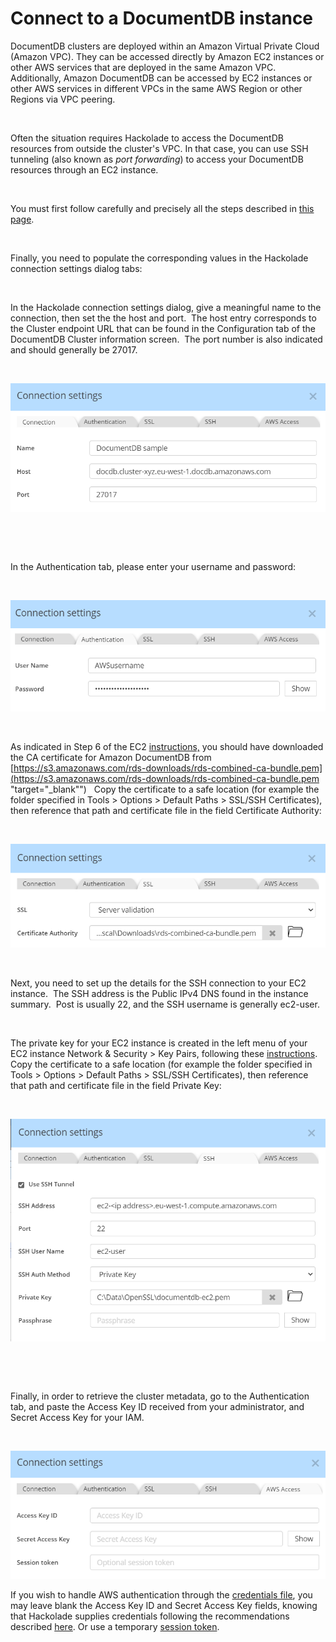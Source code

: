 # Connect to a DocumentDB instance

DocumentDB clusters are deployed within an Amazon Virtual Private Cloud (Amazon VPC). They can be accessed directly by Amazon EC2 instances or other AWS services that are deployed in the same Amazon VPC. Additionally, Amazon DocumentDB can be accessed by EC2 instances or other AWS services in different VPCs in the same AWS Region or other Regions via VPC peering.

&nbsp;

Often the situation requires Hackolade to access the DocumentDB resources from outside the cluster's VPC. In that case, you can use SSH tunneling (also known as *port forwarding*) to access your DocumentDB resources through an EC2 instance.

&nbsp;

You must first follow carefully and precisely all the steps described in [this page](<https://docs.aws.amazon.com/documentdb/latest/developerguide/connect-ec2.html> "target=\"\_blank\"").

&nbsp;

Finally, you need to populate the corresponding values in the Hackolade connection settings dialog tabs:

&nbsp;

In the Hackolade connection settings dialog, give a meaningful name to the connection, then set the the host and port.&nbsp; The host entry corresponds to the Cluster endpoint URL that can be found in the Configuration tab of the DocumentDB Cluster information screen.&nbsp; The port number is also indicated and should generally be 27017.

&nbsp;

![DocumentDB connection tab](<lib/DocumentDB%20connection%20tab.png>)

&nbsp;

&nbsp;

In the Authentication tab, please enter your username and password:

&nbsp;

![DocumentDB authentication tab](<lib/DocumentDB%20authentication%20tab.png>)

&nbsp;

As indicated in Step 6 of the EC2 [instructions,](<https://docs.aws.amazon.com/documentdb/latest/developerguide/connect-ec2.html#connect-ec2.tls> "target=\"\_blank\"") you should have downloaded the CA certificate for Amazon DocumentDB from [https://s3.amazonaws.com/rds-downloads/rds-combined-ca-bundle.pem](<https://s3.amazonaws.com/rds-downloads/rds-combined-ca-bundle.pem> "target=\"\_blank\"") &nbsp; Copy the certificate to a safe location (for example the folder specified in Tools \> Options \> Default Paths \> SSL/SSH Certificates), then reference that path and certificate file in the field Certificate Authority:

&nbsp;

![DocumentDB SSL tab](<lib/DocumentDB%20SSL%20tab.png>)

&nbsp;

Next, you need to set up the details for the SSH connection to your EC2 instance.&nbsp; The SSH address is the Public IPv4 DNS found in the instance summary.&nbsp; Post is usually 22, and the SSH username is generally ec2-user. &nbsp;

&nbsp;

The private key for your EC2 instance is created in the left menu of your EC2 instance Network \& Security \> Key Pairs, following these [instructions](<https://docs.aws.amazon.com/AWSEC2/latest/UserGuide/ec2-key-pairs.html#having-ec2-create-your-key-pair> "target=\"\_blank\"").&nbsp; Copy the certificate to a safe location (for example the folder specified in Tools \> Options \> Default Paths \> SSL/SSH Certificates), then reference that path and certificate file in the field Private Key:

&nbsp;

![DocumentDB SSH tab](<lib/DocumentDB%20SSH%20tab.png>)

&nbsp;

&nbsp;

Finally, in order to retrieve the cluster metadata, go to the Authentication tab, and paste the Access Key ID received from your administrator, and Secret Access Key for your IAM. &nbsp;

&nbsp;

![DocumentDB AWS access tab](<lib/DocumentDB%20AWS%20access%20tab.png>)

If you wish to handle AWS authentication through the [credentials file](<https://docs.aws.amazon.com/cli/latest/userguide/cli-configure-files.html> "target=\"\_blank\""), you may leave blank the Access Key ID and Secret Access Key fields, knowing that Hackolade supplies credentials following the recommendations described [here](<https://docs.aws.amazon.com/sdk-for-javascript/v2/developer-guide/setting-credentials-node.html> "target=\"\_blank\""). Or use a temporary [session token](<https://docs.aws.amazon.com/IAM/latest/UserGuide/id\_credentials\_temp\_use-resources.html> "target=\"\_blank\"").

&nbsp;

